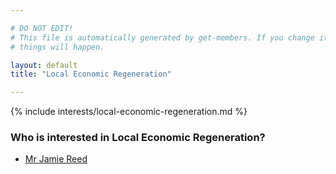 ```yaml
---

# DO NOT EDIT!
# This file is automatically generated by get-members. If you change it, bad
# things will happen.

layout: default
title: "Local Economic Regeneration"

---
```


{% include interests/local-economic-regeneration.md %}

### Who is interested in Local Economic Regeneration?


* [Mr Jamie Reed](/members/mr-jamie-reed.html)
